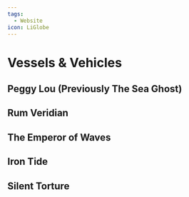 ```yaml
---
tags:
  - Website
icon: LiGlobe
---
```


# Vessels & Vehicles

## Peggy Lou (Previously The Sea Ghost)

## Rum Veridian

## The Emperor of Waves

## Iron Tide

## Silent Torture
